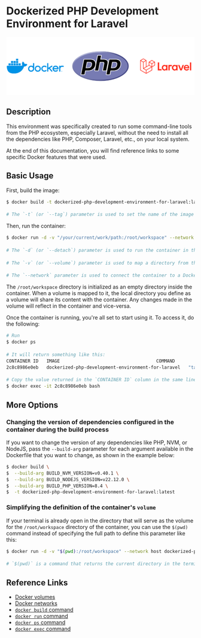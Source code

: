 # Dockerized PHP Development Environment for Laravel

<p align="center">
  <img src="./assets/logo.png" width="664" />
</p>

## Description

This environment was specifically created to run some command-line tools from the PHP ecosystem, especially Laravel, without the need to install all the dependencies like PHP, Composer, Laravel, etc., on your local system.

At the end of this documentation, you will find reference links to some specific Docker features that were used.

## Basic Usage

First, build the image:
```sh
$ docker build -t dockerized-php-development-environment-for-laravel:latest .

# The `-t` (or `--tag`) parameter is used to set the name of the image to be created and optionally add a tag to it. In this case, the image name is "dockerized-php-development-environment-for-laravel" and the tag is "latest".
```

Then, run the container:
```sh
$ docker run -d -v "/your/current/work/path:/root/workspace" --network host dockerized-php-development-environment-for-laravel

# The `-d` (or `--detach`) parameter is used to run the container in the background. If it's not specified, your terminal will display the container's logs while it is running.

# The `-v` (or `--volume`) parameter is used to map a directory from the host system (in this case, `/your/current/work/path`) into the container (at `/root`). This allows files from the local directory to be accessed and modified by the container, ensuring changes made inside the container are reflected on the host system.

# The `--network` parameter is used to connect the container to a Docker virtual network, allowing communication between containers or between the containers and the host machine. In this case, we are connecting the container to the default `host` network, which allows the container to access the local network (localhost) of the host machine. This facilitates communication, for example, with databases running on the host machine.
```

The `/root/workspace` directory is initialized as an empty directory inside the container. When a volume is mapped to it, the local directory you define as a volume will share its content with the container. Any changes made in the volume will reflect in the container and vice-versa.

Once the container is running, you're all set to start using it. To access it, do the following:
```sh
# Run
$ docker ps

# It will return something like this:
CONTAINER ID   IMAGE                                    COMMAND               CREATED         STATUS         PORTS     NAMES
2c8c8986e0eb   dockerized-php-development-environment-for-laravel   "tail -f /dev/null"   7 seconds ago   Up 6 seconds             peaceful_napier

# Copy the value returned in the `CONTAINER ID` column in the same line where the `IMAGE` column is named `dockerized-php-development-environment-for-laravel` and use it like in the example below
$ docker exec -it 2c8c8986e0eb bash
```

## More Options

### Changing the version of dependencies configured in the container during the build process

If you want to change the version of any dependencies like PHP, NVM, or NodeJS, pass the `--build-arg` parameter for each argument available in the Dockerfile that you want to change, as shown in the example below:

```sh
$ docker build \
$  --build-arg BUILD_NVM_VERSION=v0.40.1 \
$  --build-arg BUILD_NODEJS_VERSION=v22.12.0 \
$  --build-arg BUILD_PHP_VERSION=8.4 \
$  -t dockerized-php-development-environment-for-laravel:latest
```

### Simplifying the definition of the container's `volume`

If your terminal is already open in the directory that will serve as the volume for the `/root/workspace` directory of the container, you can use the `$(pwd)` command instead of specifying the full path to define this parameter like this:

```sh
$ docker run -d -v "$(pwd):/root/workspace" --network host dockerized-php-development-environment-for-laravel

# `$(pwd)` is a command that returns the current directory in the terminal. This is useful when you want to mount the directory you're working in directly into the container, ensuring that changes made locally are reflected inside the container environment.
```

## Reference Links

- [Docker volumes](https://docs.docker.com/engine/storage/volumes/)
- [Docker networks](https://docs.docker.com/engine/network/)
- [`docker build` command](https://docs.docker.com/reference/cli/docker/build-legacy/)
- [`docker run` command](https://docs.docker.com/reference/cli/docker/container/run/)
- [`docker ps` command](https://docs.docker.com/reference/cli/docker/container/ls/)
- [`docker exec` command](https://docs.docker.com/reference/cli/docker/container/exec/)
